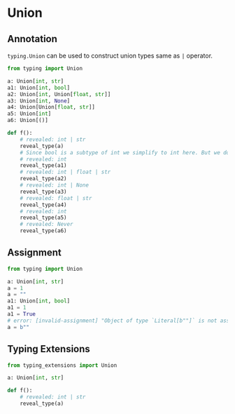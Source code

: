 # Union

## Annotation

`typing.Union` can be used to construct union types same as `|` operator.

```py
from typing import Union

a: Union[int, str]
a1: Union[int, bool]
a2: Union[int, Union[float, str]]
a3: Union[int, None]
a4: Union[Union[float, str]]
a5: Union[int]
a6: Union[()]

def f():
    # revealed: int | str
    reveal_type(a)
    # Since bool is a subtype of int we simplify to int here. But we do allow assigning boolean values (see below).
    # revealed: int
    reveal_type(a1)
    # revealed: int | float | str
    reveal_type(a2)
    # revealed: int | None
    reveal_type(a3)
    # revealed: float | str
    reveal_type(a4)
    # revealed: int
    reveal_type(a5)
    # revealed: Never
    reveal_type(a6)
```

## Assignment

```py
from typing import Union

a: Union[int, str]
a = 1
a = ""
a1: Union[int, bool]
a1 = 1
a1 = True
# error: [invalid-assignment] "Object of type `Literal[b""]` is not assignable to `int | str`"
a = b""
```

## Typing Extensions

```py
from typing_extensions import Union

a: Union[int, str]

def f():
    # revealed: int | str
    reveal_type(a)
```
